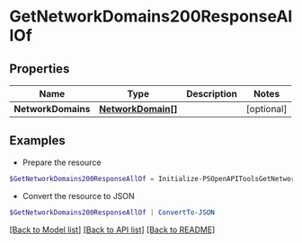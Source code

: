 # GetNetworkDomains200ResponseAllOf
## Properties

Name | Type | Description | Notes
------------ | ------------- | ------------- | -------------
**NetworkDomains** | [**NetworkDomain[]**](NetworkDomain.md) |  | [optional] 

## Examples

- Prepare the resource
```powershell
$GetNetworkDomains200ResponseAllOf = Initialize-PSOpenAPIToolsGetNetworkDomains200ResponseAllOf  -NetworkDomains null
```

- Convert the resource to JSON
```powershell
$GetNetworkDomains200ResponseAllOf | ConvertTo-JSON
```

[[Back to Model list]](../README.md#documentation-for-models) [[Back to API list]](../README.md#documentation-for-api-endpoints) [[Back to README]](../README.md)


